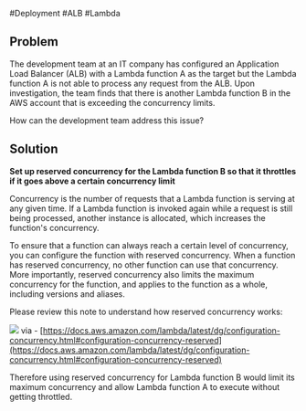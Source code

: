 #Deployment #ALB #Lambda 

## Problem

The development team at an IT company has configured an Application Load Balancer (ALB) with a Lambda function A as the target but the Lambda function A is not able to process any request from the ALB. Upon investigation, the team finds that there is another Lambda function B in the AWS account that is exceeding the concurrency limits.

How can the development team address this issue?

## Solution

**Set up reserved concurrency for the Lambda function B so that it throttles if it goes above a certain concurrency limit**

Concurrency is the number of requests that a Lambda function is serving at any given time. If a Lambda function is invoked again while a request is still being processed, another instance is allocated, which increases the function's concurrency.

To ensure that a function can always reach a certain level of concurrency, you can configure the function with reserved concurrency. When a function has reserved concurrency, no other function can use that concurrency. More importantly, reserved concurrency also limits the maximum concurrency for the function, and applies to the function as a whole, including versions and aliases.

Please review this note to understand how reserved concurrency works:

![](https://assets-pt.media.datacumulus.com/aws-dva-pt/assets/pt1-q6-i1.jpg) via - [https://docs.aws.amazon.com/lambda/latest/dg/configuration-concurrency.html#configuration-concurrency-reserved](https://docs.aws.amazon.com/lambda/latest/dg/configuration-concurrency.html#configuration-concurrency-reserved)

Therefore using reserved concurrency for Lambda function B would limit its maximum concurrency and allow Lambda function A to execute without getting throttled.

